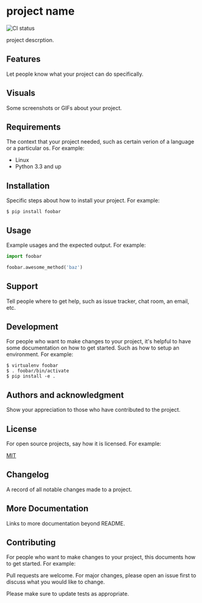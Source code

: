 # project name

![CI status](https://img.shields.io/badge/build-passing-brightgreen.svg)

project descrption.

## Features

Let people know what your project can do specifically.

## Visuals

Some screenshots or GIFs about your project.

## Requirements

The context that your project needed, such as certain verion of a language or a particular os. For example:
* Linux
* Python 3.3 and up

## Installation

Specific steps about how to install your project. For example:

`$ pip install foobar`

## Usage

Example usages and the expected output. For example:

```python
import foobar

foobar.awesome_method('baz')
```

## Support

Tell people where to get help, such as issue tracker, chat room, an email, etc.

## Development
For people who want to make changes to your project, it's helpful to have some documentation on how to get started. Such as how to setup an environment. For example:

```
$ virtualenv foobar
$ . foobar/bin/activate
$ pip install -e .
```

## Authors and acknowledgment

Show your appreciation to those who have contributed to the project.

## License

For open source projects, say how it is licensed. For example:

[MIT](https://choosealicense.com/licenses/mit/)

## Changelog

A record of all notable changes made to a project.

## More Documentation

Links to more documentation beyond README.

## Contributing

For people who want to make changes to your project, this documents how to get started. For example:

Pull requests are welcome. For major changes, please open an issue first
to discuss what you would like to change.

Please make sure to update tests as appropriate.

